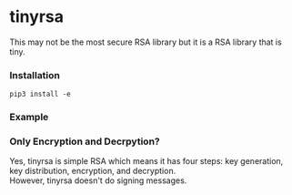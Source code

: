 # tinyrsa

This may not be the most secure RSA library but it is a RSA library that is tiny.

### Installation
```
pip3 install -e
```

### Example


### Only Encryption and Decrpytion?
Yes, tinyrsa is simple RSA which means it has four steps: key generation, key distribution, encryption, and decryption.  
However, tinyrsa doesn't do signing messages.


